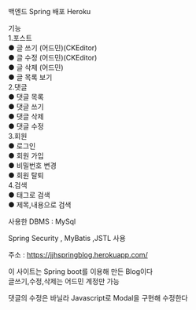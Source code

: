 백엔드 Spring
배포 Heroku

기능</br>
  1.포스트</br>
    ● 글 쓰기 (어드민)(CKEditor)</br>
    ● 글 수정 (어드민)(CKEditor)</br>
    ● 글 삭제 (어드민)</br>
    ● 글 목록 보기</br>
  2.댓글</br>
    ● 댓글 목록</br>
    ● 댓글 쓰기</br>
    ● 댓글 삭제</br>
    ● 댓글 수정</br>
  3.회원</br>
    ● 로그인</br>
    ● 회원 가입</br>
    ● 비밀번호 변경</br>
    ● 회원 탈퇴</br>
  4.검색</br>
    ● 태그로 검색</br>
    ● 제목,내용으로 검색</br>
    
사용한 DBMS : MySql</br>

Spring Security , MyBatis ,JSTL 사용</br>

주소 : https://jjhspringblog.herokuapp.com/</br>

이 사이트는 Spring boot를 이용해 만든 Blog이다</br>
글쓰기,수정,삭제는 어드민 계정만 가능</br>

댓글의 수정은 바닐라 Javascript로 Modal을 구현해 수정한다</br>
